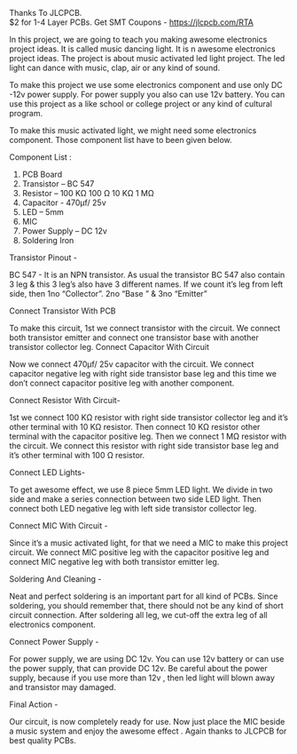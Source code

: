 Thanks To JLCPCB.	
$2 for 1-4 Layer PCBs.
Get SMT Coupons - https://jlcpcb.com/RTA


In this project, we are going to teach you making awesome electronics project ideas. It is called music dancing light. It is n awesome electronics project ideas. The project is about music activated led light project. The led light can dance with music, clap, air or any kind of sound.

To make this project we use some electronics component and use only DC -12v power supply. For power supply you also can use 12v battery. You can use this project as a like school or college project or any kind of cultural program.


To make this music activated light, we might need some electronics component. Those component list have to been given below.


Component List : 
1. PCB Board
2. Transistor – BC 547
3. Resistor – 100  KΩ
		          100   Ω
		          10   KΩ
		      	   1   MΩ
4. Capacitor - 470µf/ 25v
5. LED – 5mm
6. MIC
7. Power Supply – DC 12v
8. Soldering Iron


Transistor Pinout - 

BC 547 - It is an NPN transistor. As usual the transistor BC 547 also contain 3 leg & this 3 leg’s also have 3 different names. If we count it’s leg from left side, then 1no “Collector”. 2no “Base ” & 3no “Emitter”

Connect Transistor With PCB

To make this circuit, 1st we connect transistor with the circuit. We connect both transistor emitter and connect one transistor base with another transistor collector leg.
Connect Capacitor With Circuit

Now we connect 470µf/ 25v capacitor with the circuit. We connect capacitor negative leg with right side transistor base leg and this time we don’t connect capacitor positive leg with another component.

Connect Resistor With Circuit-

1st we connect 100 KΩ resistor with right side transistor collector leg and it’s other terminal with 10 KΩ resistor. Then connect 10 KΩ resistor other terminal with the capacitor positive leg.
Then we connect 1 MΩ resistor with the circuit. We connect this resistor with right side transistor base leg and it’s other terminal with 100 Ω resistor.

Connect LED Lights-

To get awesome effect, we use 8 piece 5mm LED light. We divide in two side and make a series connection between two side LED light. Then connect both LED negative leg with left side transistor collector leg.

 Connect MIC With Circuit - 
 
Since it’s a music activated light, for that we need a MIC to make this project circuit. We connect MIC positive leg with the capacitor positive leg and connect MIC negative leg with both transistor emitter leg.

Soldering And Cleaning - 

Neat and perfect soldering is an important part for all kind of PCBs. Since soldering, you should remember that, there should not be any kind of short circuit connection. After soldering all leg, we cut-off the extra leg of all electronics component.

Connect Power Supply - 

For power supply, we are using DC 12v. You can use 12v battery or can use the power supply, that can provide DC 12v. Be careful about the power supply, because if you use more than 12v , then led light will blown away and transistor may damaged.

Final Action - 

Our circuit, is now completely ready for use. Now just place the MIC beside a music system and enjoy the awesome effect . Again thanks to JLCPCB for best quality PCBs.


